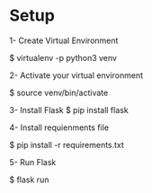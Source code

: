 # Setup

1- Create Virtual Environment

$ virtualenv -p python3 venv

2- Activate your virtual environment 

$ source venv/bin/activate

3- Install Flask
$ pip install flask

4- Install requienments file

$ pip install -r requirements.txt

5- Run Flask

$ flask run
